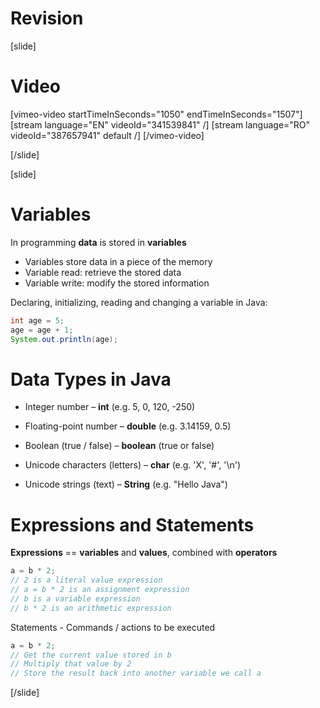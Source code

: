 # Revision 

[slide]
# Video

[vimeo-video startTimeInSeconds="1050" endTimeInSeconds="1507"]
[stream language="EN" videoId="341539841"  /]
[stream language="RO" videoId="387657941" default /]
[/vimeo-video]

[/slide]

[slide]
# Variables
In programming **data** is stored in **variables**

  * Variables store data in a piece of the memory
  * Variable read: retrieve the stored data
  * Variable write: modify the stored information
  
Declaring, initializing, reading and changing a variable in Java:
```java live
int age = 5;
age = age + 1;
System.out.println(age);
```
# Data Types in Java
* Integer number – **int** (e.g. 5, 0, 120, -250)

* Floating-point number – **double** (e.g. 3.14159, 0.5)

* Boolean (true / false) – **boolean** (true or false)

* Unicode characters (letters) – **char** (e.g. 'X', '#', '\n')

* Unicode strings (text) – **String** (e.g. "Hello Java")

# Expressions and Statements
**Expressions** == **variables** and **values**, combined with **operators**

```java
a = b * 2;
// 2 is a literal value expression
// a = b * 2 is an assignment expression
// b is a variable expression
// b * 2 is an arithmetic expression
```

Statements - Commands / actions to be executed

```java
a = b * 2;
// Get the current value stored in b
// Multiply that value by 2
// Store the result back into another variable we call a
```
[/slide]